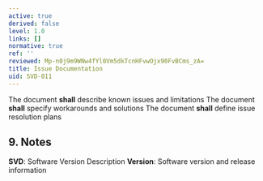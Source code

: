 ```yaml
---
active: true
derived: false
level: 1.0
links: []
normative: true
ref: ''
reviewed: Mp-n0j9m9WNw4fYl0Vm5dkTcnHFvwOjx90FvBCms_zA=
title: Issue Documentation
uid: SVD-011
---
```


The document **shall** describe known issues and limitations
The document **shall** specify workarounds and solutions
The document **shall** define issue resolution plans

## 9. Notes
**SVD**: Software Version Description
**Version**: Software version and release information